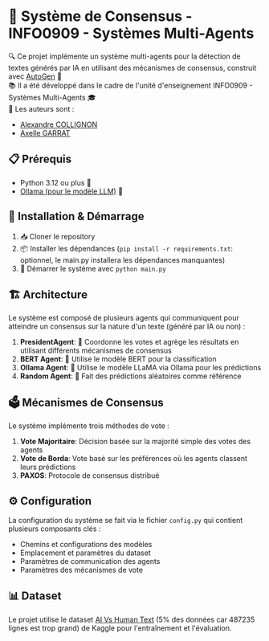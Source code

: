 
# 🤖 Système de Consensus - INFO0909 - Systèmes Multi-Agents

🔍 Ce projet implémente un système multi-agents pour la détection de textes générés par IA en utilisant des mécanismes de consensus, construit avec [AutoGen](https://pypi.org/project/autogen-core/) 🌟<br>
📚 Il a été développé dans le cadre de l'unité d'enseignement INFO0909 - Systèmes Multi-Agents 🎓<br>
👥 Les auteurs sont :
- [Alexandre COLLIGNON](https://github.com/Stoupy51)
- [Axelle GARRAT](https://github.com/akselZ)

## 📋 Prérequis
- Python 3.12 ou plus 🐍
- [Ollama (pour le modèle LLM)](https://ollama.com/) 🦙

## 🚀 Installation & Démarrage

1. 📥 Cloner le repository
2. 📦 Installer les dépendances (`pip install -r requirements.txt`: optionnel, le main.py installera les dépendances manquantes)
3. 🚀 Démarrer le système avec `python main.py`

## 🏗️ Architecture
Le système est composé de plusieurs agents qui communiquent pour atteindre un consensus sur la nature d'un texte (généré par IA ou non) :

1. **PresidentAgent**: 🎯 Coordonne les votes et agrège les résultats en utilisant différents mécanismes de consensus
2. **BERT Agent**: 🧠 Utilise le modèle BERT pour la classification
3. **Ollama Agent**: 🦙 Utilise le modèle LLaMA via Ollama pour les prédictions
4. **Random Agent**: 🎲 Fait des prédictions aléatoires comme référence

## 🗳️ Mécanismes de Consensus

Le système implémente trois méthodes de vote :

1. **Vote Majoritaire**: Décision basée sur la majorité simple des votes des agents
2. **Vote de Borda**: Vote basé sur les préférences où les agents classent leurs prédictions
3. **PAXOS**: Protocole de consensus distribué

## ⚙️ Configuration
La configuration du système se fait via le fichier `config.py` qui contient plusieurs composants clés :

- Chemins et configurations des modèles
- Emplacement et paramètres du dataset
- Paramètres de communication des agents
- Paramètres des mécanismes de vote

## 📊 Dataset
Le projet utilise le dataset [AI Vs Human Text](https://www.kaggle.com/datasets/shanegerami/ai-vs-human-text) (5% des données car 487235 lignes est trop grand) de Kaggle pour l'entraînement et l'évaluation.

